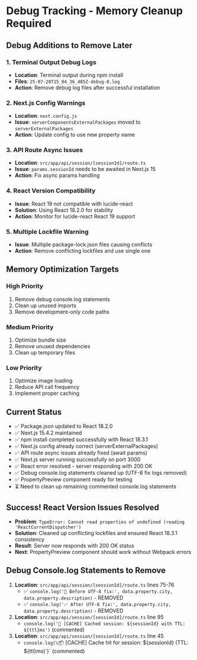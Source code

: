 # Debug Tracking - Memory Cleanup Required

## Debug Additions to Remove Later

### 1. Terminal Output Debug Logs
- **Location**: Terminal output during npm install
- **Files**: `25-07-20T15_04_36_485Z-debug-0.log`
- **Action**: Remove debug log files after successful installation

### 2. Next.js Config Warnings
- **Location**: `next.config.js`
- **Issue**: `serverComponentsExternalPackages` moved to `serverExternalPackages`
- **Action**: Update config to use new property name

### 3. API Route Async Issues
- **Location**: `src/app/api/session/[sessionId]/route.ts`
- **Issue**: `params.sessionId` needs to be awaited in Next.js 15
- **Action**: Fix async params handling

### 4. React Version Compatibility
- **Issue**: React 19 not compatible with lucide-react
- **Solution**: Using React 18.2.0 for stability
- **Action**: Monitor for lucide-react React 19 support

### 5. Multiple Lockfile Warning
- **Issue**: Multiple package-lock.json files causing conflicts
- **Action**: Remove conflicting lockfiles and use single one

## Memory Optimization Targets

### High Priority
1. Remove debug console.log statements
2. Clean up unused imports
3. Remove development-only code paths

### Medium Priority
1. Optimize bundle size
2. Remove unused dependencies
3. Clean up temporary files

### Low Priority
1. Optimize image loading
2. Reduce API call frequency
3. Implement proper caching

## Current Status
- ✅ Package.json updated to React 18.2.0
- ✅ Next.js 15.4.2 maintained
- ✅ npm install completed successfully with React 18.3.1
- ✅ Next.js config already correct (serverExternalPackages)
- ✅ API route async issues already fixed (await params)
- ✅ Next.js server running successfully on port 3000
- ✅ React error resolved - server responding with 200 OK
- ✅ Debug console.log statements cleaned up (UTF-8 fix logs removed)
- ✅ PropertyPreview component ready for testing
- ⏳ Need to clean up remaining commented console.log statements

## Success! React Version Issues Resolved
- **Problem**: `TypeError: Cannot read properties of undefined (reading 'ReactCurrentDispatcher')`
- **Solution**: Cleaned up conflicting lockfiles and ensured React 18.3.1 consistency
- **Result**: Server now responds with 200 OK status
- **Next**: PropertyPreview component should work without Webpack errors

## Debug Console.log Statements to Remove
1. **Location**: `src/app/api/session/[sessionId]/route.ts` lines 75-76
   - ✅ `console.log('🔧 Before UTF-8 fix:', data.property.city, data.property.description)` - REMOVED
   - ✅ `console.log('✅ After UTF-8 fix:', data.property.city, data.property.description)` - REMOVED
2. **Location**: `src/app/api/session/[sessionId]/route.ts` line 95
   - `console.log('💾 [CACHE] Cached session: ${sessionId} with TTL: ${ttl}ms')` (commented)
3. **Location**: `src/app/api/session/[sessionId]/route.ts` line 45
   - `console.log(\`📦 [CACHE] Cache hit for session: ${sessionId} (TTL: ${ttl}ms)\`)` (commented) 